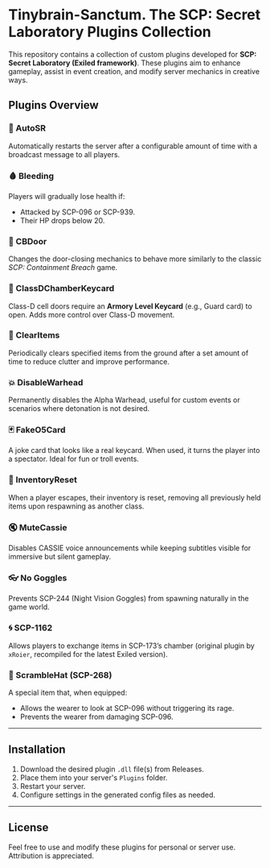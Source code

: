 # Tinybrain-Sanctum. The SCP: Secret Laboratory Plugins Collection

This repository contains a collection of custom plugins developed for **SCP: Secret Laboratory (Exiled framework)**. These plugins aim to enhance gameplay, assist in event creation, and modify server mechanics in creative ways.

## Plugins Overview

### 🔁 AutoSR
Automatically restarts the server after a configurable amount of time with a broadcast message to all players.

### 🩸 Bleeding
Players will gradually lose health if:
- Attacked by SCP-096 or SCP-939.
- Their HP drops below 20.

### 🚪 CBDoor
Changes the door-closing mechanics to behave more similarly to the classic *SCP: Containment Breach* game.

### 🔑 ClassDChamberKeycard
Class-D cell doors require an **Armory Level Keycard** (e.g., Guard card) to open. Adds more control over Class-D movement.

### 🧹 ClearItems
Periodically clears specified items from the ground after a set amount of time to reduce clutter and improve performance.

### 💥 DisableWarhead
Permanently disables the Alpha Warhead, useful for custom events or scenarios where detonation is not desired.

### 🃏 FakeO5Card
A joke card that looks like a real keycard. When used, it turns the player into a spectator. Ideal for fun or troll events.

### 🎒 InventoryReset
When a player escapes, their inventory is reset, removing all previously held items upon respawning as another class.

### 🔇 MuteCassie
Disables CASSIE voice announcements while keeping subtitles visible for immersive but silent gameplay.

### 👓 No Goggles
Prevents SCP-244 (Night Vision Goggles) from spawning naturally in the game world.

### 🌀 SCP-1162
Allows players to exchange items in SCP-173’s chamber (original plugin by `xRoier`, recompiled for the latest Exiled version).

### 🧢 ScrambleHat (SCP-268)
A special item that, when equipped:
- Allows the wearer to look at SCP-096 without triggering its rage.
- Prevents the wearer from damaging SCP-096.

---
## Installation

1. Download the desired plugin `.dll` file(s) from Releases.
2. Place them into your server's `Plugins` folder.
3. Restart your server.
4. Configure settings in the generated config files as needed.
---
## License

Feel free to use and modify these plugins for personal or server use. Attribution is appreciated.

